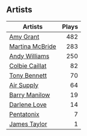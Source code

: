 ## Artists
Artists | Plays 
----- | -----: 
[Amy Grant](/artists/amy-grant-3053) | 482
[Martina McBride](/artists/martina-mcbride-35319) | 283
[Andy Williams](/artists/andy-williams-16425) | 250
[Colbie Caillat](/artists/colbie-caillat-33213) | 82
[Tony Bennett](/artists/tony-bennett-2564) | 70
[Air Supply](/artists/air-supply-2618) | 64
[Barry Manilow](/artists/barry-manilow-31897) | 19
[Darlene Love](/artists/darlene-love-118320) | 14
[Pentatonix](/artists/pentatonix-655231) | 7
[James Taylor](/artists/james-taylor-5709) | 1

